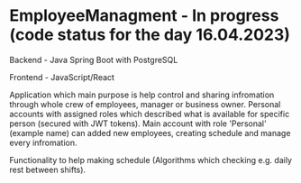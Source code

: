 # EmployeeManagment - In progress (code status for the day 16.04.2023)
Backend - Java Spring Boot with PostgreSQL

Frontend - JavaScript/React 

Application which main purpose is help control and sharing infromation through whole crew of employees, manager or business owner. 
Personal accounts with assigned roles which described what is available for specific person (secured with JWT tokens). 
Main account with role 'Personal' (example name) can added new employees, creating schedule and manage every infromation.

Functionality to help making schedule (Algorithms which checking e.g. daily rest between shifts).



